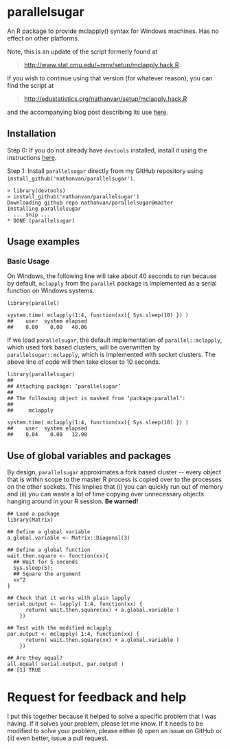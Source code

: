 # parallelsugar

An R package to provide mclapply() syntax for Windows machines. Has no effect on other platforms.

Note, this is an update of the script formerly found at

> http://www.stat.cmu.edu/~nmv/setup/mclapply.hack.R. 

If you wish to continue using that version (for whatever reason), you can find the script at 

> http://edustatistics.org/nathanvan/setup/mclapply.hack.R

and the accompanying blog post describing its use [here](http://edustatistics.org/nathanvan/2014/07/14/implementing-mclapply-on-windows/).

## Installation 

Step 0: If you do not already have `devtools` installed, install it using the instructions [here](http://www.rstudio.com/products/rpackages/devtools/).

Step 1: Install `parallelsugar` directly from my GitHub repository using `install_github('nathanvan/parallelsugar')`.

```{r}
> library(devtools)
> install_github('nathanvan/parallelsugar')
Downloading github repo nathanvan/parallelsugar@master
Installing parallelsugar
  ... snip ...
* DONE (parallelsugar)
```

## Usage examples


### Basic Usage
On Windows, the following line will take about 40 seconds to run because by default, `mclapply` from the `parallel` package is implemented as a serial function on Windows systems.
```{r}
library(parallel) 

system.time( mclapply(1:4, function(xx){ Sys.sleep(10) }) )
##    user  system elapsed 
##    0.00    0.00   40.06 
```

If we load `parallelsugar`, the default implementation of `parallel::mclapply`, which used fork based clusters, will be overwritten by `parallelsugar::mclapply`, which is implemented with socket clusters. The above line of code will then take closer to 10 seconds. 

```{r}
library(parallelsugar)
## 
## Attaching package: ‘parallelsugar’
## 
## The following object is masked from ‘package:parallel’:
## 
##     mclapply
    
system.time( mclapply(1:4, function(xx){ Sys.sleep(10) }) )
##    user  system elapsed 
##    0.04    0.08   12.98 
```

## Use of global variables and packages

By design, `parallelsugar` approximates a fork based cluster -- every object that is within scope to the master R process is copied over to the processes on the other sockets. This implies that (i) you can quickly run out of memory and (ii) you can waste a lot of time copying over unnecessary objects hanging around in your R session. **Be warned!**

```{r}
## Load a package 
library(Matrix)

## Define a global variable
a.global.variable <- Matrix::Diagonal(3)

## Define a global function 
wait.then.square <- function(xx){
  ## Wait for 5 seconds
  Sys.sleep(5);
  ## Square the argument
  xx^2 
}

## Check that it works with plain lapply
serial.output <- lapply( 1:4, function(xx) {
      return( wait.then.square(xx) + a.global.variable )
    }) 

## Test with the modified mclapply  
par.output <- mclapply( 1:4, function(xx) {
      return( wait.then.square(xx) + a.global.variable )
    })

## Are they equal? 
all.equal( serial.output, par.output )
## [1] TRUE
```

# Request for feedback and help

I put this together because it helped to solve a specific problem that I was having. If it solves your problem, please let me know. If it needs to be modified to solve your problem, please either (i) open an issue on GitHub or (ii) even better, issue a pull request. 
